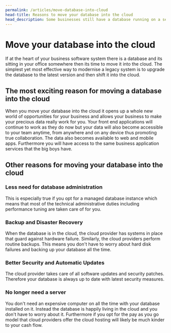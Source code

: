 ```yaml
---
permalink: /articles/move-database-into-cloud
head-title: Reasons to move your database into the cloud
head_description: Some businesses still have a database running on a server on their premises. Here are reasons why they should seriously consider moving the database into the cloud.
---
```


# Move your database into the cloud

If at the heart of your business software system there is a database and its sitting in your office somewhere then its time to move it into the cloud. The simplest yet most effective way to modernise a legacy system is to upgrade the database to the latest version and then shift it into the cloud.

## The most exciting reason for moving a database into the cloud

When you move your database into the cloud it opens up a whole new world of opportunities for your business and allows your business to make your precious data really work for you. Your front end applications will continue to work as they do now but  your data will also become accessible to your team anytime, from anywhere and on any device thus promoting true collaboration. The data also becomes available to web and mobile apps. Furthermore you will have access to the same business application services that the big boys have.  

## Other reasons for moving your database into the cloud

### Less need for database administration

This is especially true if you opt for a managed database instance which means that most of the technical administrative duties including performance tuning are taken care of for you.

### Backup and Disaster Recovery

When the database is in the cloud, the cloud provider has systems in place that guard against hardware failure. Similarly, the cloud providers perform routine backups. This means you don't have to worry about hard disk failures and backing up your database all the time.

### Better Security and Automatic Updates

The cloud provider takes care of all software updates  and security patches. Therefore your database is always up to date with latest security measures.

### No longer need a server

 You don't need an expensive computer on all the time with your database installed on it. Instead the database is happily living in the cloud and you don't have to worry about it. Furthermore if you opt for the pay as you go model that cloud providers offer the cloud hosting will likely be much kinder to your cash flow.
